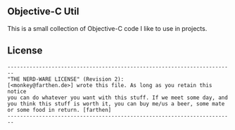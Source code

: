 ## Objective-C Util
This is a small collection of Objective-C code I like to use in projects.

## License

	------------------------------------------------------------------------
	"THE NERD-WARE LICENSE" (Revision 2):
	[<monkey@farthen.de>] wrote this file. As long as you retain this notice
	you can do whatever you want with this stuff. If we meet some day, and
	you think this stuff is worth it, you can buy me/us a beer, some mate
	or some food in return. [farthen]
	------------------------------------------------------------------------

